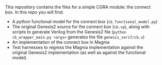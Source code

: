 This repository contains the files for a simple CGRA module: the connect box. In this repo you will find:
* A python functional model for the connect box (`cb_functional_model.py`)
* The original Genesis2 source for the connect box (`cb.vp`), along with scripts to generate Verilog from the Genesis2 file (`python cb_wrapper_main.py <args>` generates the file `genesis_verif/cb.v`)
* An implementation of the connect box in Magma
* Test harnesses to regress the Magma implementation against the original Genesis2 implementation (as well as against the functional model).
